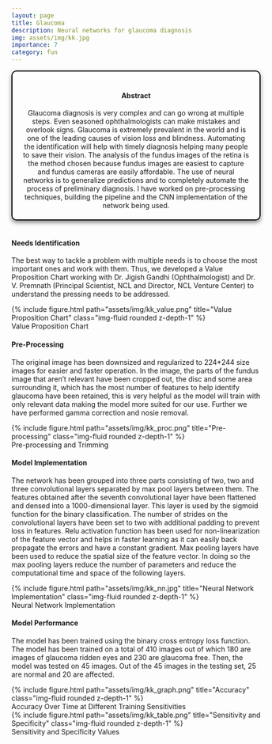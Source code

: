 ```yaml
---
layout: page
title: Glaucoma
description: Neural networks for glaucoma diagnosis
img: assets/img/kk.jpg
importance: 7
category: fun
---
```



<head>
    <meta charset="UTF-8">
    <meta name="viewport" content="width=device-width, initial-scale=1.0">
    <style>
        .info-box {
            border: 2px solid #000000; /* Border color */
            padding: 20px; /* Padding inside the box */
            border-radius: 10px; /* Rounded corners */
            box-shadow: 0 4px 8px rgba(0, 0, 0, 0.5); /* Box shadow for a subtle lift */
            max-width: 800px; /* Maximum width of the box */
            text-align: center;
        }
        .info-box p {
            margin: 0; /* Remove default margin for better spacing */
        }
    </style>
</head>

<div class="info-box">
 <h4><b>Abstract</b></h4>
<p>
Glaucoma diagnosis is very complex and can go wrong at multiple steps. Even seasoned ophthalmologists can make mistakes and overlook signs. Glaucoma is extremely prevalent in the world and is one of the leading causes of vision loss and blindness. Automating the identification will help with timely diagnosis helping many people to save their vision. The analysis of the fundus images of the retina is the method chosen because fundus images are easiest to capture and fundus cameras are easily affordable. The use of neural networks is to generalize predictions and to completely automate the process of preliminary diagnosis. I have worked on pre-processing techniques, building the pipeline and the CNN implementation of the network being used.
</p></div> 
<br>


<h4>Needs Identification</h4>

The best way to tackle a problem with multiple needs is to choose the most important ones and work with them. Thus, we developed a Value Proposition Chart working with Dr. Jigish Gandhi (Ophthalmologist) and Dr. V. Premnath (Principal Scientist, NCL and Director, NCL Venture Center) to understand the pressing needs to be addressed. 

<div class="img">
        {% include figure.html path="assets/img/kk_value.png" title="Value Proposition Chart" class="img-fluid rounded z-depth-1" %}
</div>
<div class="caption">
    Value Proposition Chart
</div>


<h4>Pre-Processing</h4>

The original image has been downsized and regularized to 224*244 size images for easier and faster operation. In the image, the parts of the fundus image that aren’t relevant have been cropped out, the disc and some area surrounding it, which has the most number of features to help identify glaucoma have been retained, this is very helpful as the model will train with only relevant data making the model more suited for our use. Further we have performed gamma correction and nosie removal.

<div class="img">
        {% include figure.html path="assets/img/kk_proc.png" title="Pre-processing" class="img-fluid rounded z-depth-1" %}
</div>
<div class="caption">
    Pre-processing and Trimming
</div>


<h4>Model Implementation</h4>

The network has been grouped into three parts consisting of two, two and three convolutional layers separated by max pool layers between them. The features obtained after the seventh convolutional layer have been flattened and densed into a 1000-dimensional layer. This layer is used by the sigmoid function for the binary classification. The number of strides on the convolutional layers have been set to two with additional padding to prevent loss in features. Relu activation function has been used for non-linearization of the feature vector and helps in faster learning as it can easily back propagate the errors and have a constant gradient. Max pooling layers have been used to reduce the spatial size of the feature vector. In doing so the max pooling layers reduce the number of parameters and reduce the computational time and space of the following layers.

<div class="img">
        {% include figure.html path="assets/img/kk_nn.jpg" title="Neural Network Implementation" class="img-fluid rounded z-depth-1" %}
</div>
<div class="caption">
    Neural Network Implementation
</div>

<h4>Model Performance</h4>

The model has been trained using the binary cross entropy loss function. The model has been trained on a total of 410 images out of which 180 are images of glaucoma ridden eyes and 230 are glaucoma free. Then, the model was tested on 45 images. Out of the 45 images in the testing set, 25 are normal and 20 are affected.


<div class="img">
        {% include figure.html path="assets/img/kk_graph.png" title="Accuracy" class="img-fluid rounded z-depth-1" %}
</div>
<div class="caption">
    Accuracy Over Time at Different Training Sensitivities
</div>

<div class="img">
        {% include figure.html path="assets/img/kk_table.png" title="Sensitivity and Specificity" class="img-fluid rounded z-depth-1" %}
</div>
<div class="caption">
    Sensitivity and Specificity Values
</div>
